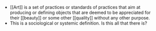 - [[Art]] is a set of practices or standards of practices that aim at producing or defining objects that are deemed to be appreciated for their [[beauty]] or some other [[quality]] without any other purpose. 
- This is a sociological or systemic definition. Is this all that there is?